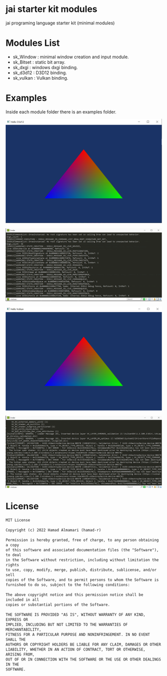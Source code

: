 # jai starter kit modules
jai programing language starter kit (minimal modules)

# Modules List
* sk_Window : minimal window creation and input module.
* sk_Bitset : static bit array.
* sk_dxgi   : windows dxgi binding.
* sk_d3d12  : D3D12 binding.
* sk_vulkan : Vulkan binding.

# Examples
Inside each module folder there is an examples folder.

![hello_d3d12](./screenshots/hello_d3d12.png)

![d3d12_debug_layer](./screenshots/d3d12_debug_layer.png)

![hello_vulkan](./screenshots/hello_vulkan.png)

![vulkan_debug_layer](./screenshots/vulkan_debug_layer.png)

# License
```
MIT License

Copyright (c) 2022 Hamad Almamari (hamad-r)

Permission is hereby granted, free of charge, to any person obtaining a copy
of this software and associated documentation files (the "Software"), to deal
in the Software without restriction, including without limitation the rights
to use, copy, modify, merge, publish, distribute, sublicense, and/or sell
copies of the Software, and to permit persons to whom the Software is
furnished to do so, subject to the following conditions:

The above copyright notice and this permission notice shall be included in all
copies or substantial portions of the Software.

THE SOFTWARE IS PROVIDED "AS IS", WITHOUT WARRANTY OF ANY KIND, EXPRESS OR
IMPLIED, INCLUDING BUT NOT LIMITED TO THE WARRANTIES OF MERCHANTABILITY,
FITNESS FOR A PARTICULAR PURPOSE AND NONINFRINGEMENT. IN NO EVENT SHALL THE
AUTHORS OR COPYRIGHT HOLDERS BE LIABLE FOR ANY CLAIM, DAMAGES OR OTHER
LIABILITY, WHETHER IN AN ACTION OF CONTRACT, TORT OR OTHERWISE, ARISING FROM,
OUT OF OR IN CONNECTION WITH THE SOFTWARE OR THE USE OR OTHER DEALINGS IN THE
SOFTWARE.
```